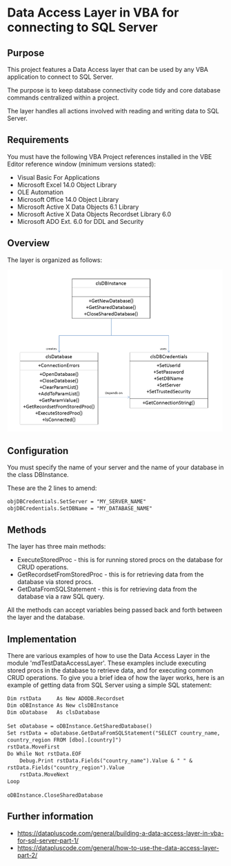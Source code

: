 # Data Access Layer in VBA for connecting to SQL Server

## Purpose

This project features a Data Access layer that can be used by any VBA application to connect to SQL Server.

The purpose is to keep database connectivity code tidy and core database commands centralized within a project. 

The layer handles all actions involved with reading and writing data to SQL Server.


## Requirements

You must have the following VBA Project references installed in the VBE Editor reference window (minimum versions stated):

- Visual Basic For Applications
- Microsoft Excel 14.0 Object Library
- OLE Automation
- Microsoft Office 14.0 Object Library
- Microsoft Active X Data Objects 6.1 Library
- Microsoft Active X Data Objects Recordset Library 6.0
- Microsoft ADO Ext. 6.0 for DDL and Security


## Overview

The layer is organized as follows:

<img src=screenshots/DataAccessLayer.png width=500>


## Configuration

You must specify the name of your server and the name of your database in the class DBInstance. 

These are the 2 lines to amend:

    objDBCredentials.SetServer = "MY_SERVER_NAME"
    objDBCredentials.SetDBName = "MY_DATABASE_NAME"


## Methods

The layer has three main methods:

- ExecuteStoredProc - this is for running stored procs on the database for CRUD operations.
- GetRecordsetFromStoredProc - this is for retrieving data from the database via stored procs.
- GetDataFromSQLStatement - this is for retrieving data from the database via a raw SQL query.

All the methods can accept variables being passed back and forth between the layer and the database.


## Implementation

There are various examples of how to use the Data Access Layer in the module 'mdTestDataAccessLayer'. These examples include executing
stored procs in the database to retrieve data, and for executing common CRUD operations. To give you a brief idea of how the layer works, here is an
example of getting data from SQL Server using a simple SQL statement:

    Dim rstData     As New ADODB.Recordset
    Dim oDBInstance As New clsDBInstance
    Dim oDatabase   As clsDatabase
    
    Set oDatabase = oDBInstance.GetSharedDatabase()
    Set rstData = oDatabase.GetDataFromSQLStatement("SELECT country_name, country_region FROM [dbo].[country]")
    rstData.MoveFirst
    Do While Not rstData.EOF
        Debug.Print rstData.Fields("country_name").Value & " " & rstData.Fields("country_region").Value
        rstData.MoveNext
    Loop
    
    oDBInstance.CloseSharedDatabase


## Further information

- https://datapluscode.com/general/building-a-data-access-layer-in-vba-for-sql-server-part-1/
- https://datapluscode.com/general/how-to-use-the-data-access-layer-part-2/


